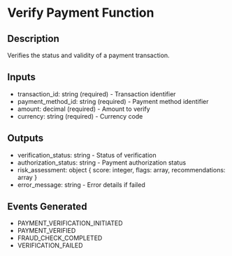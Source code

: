 # Verify Payment Function

## Description
Verifies the status and validity of a payment transaction.

## Inputs
- transaction_id: string (required) - Transaction identifier
- payment_method_id: string (required) - Payment method identifier
- amount: decimal (required) - Amount to verify
- currency: string (required) - Currency code

## Outputs
- verification_status: string - Status of verification
- authorization_status: string - Payment authorization status
- risk_assessment: object {
    score: integer,
    flags: array,
    recommendations: array
  }
- error_message: string - Error details if failed

## Events Generated
- PAYMENT_VERIFICATION_INITIATED
- PAYMENT_VERIFIED
- FRAUD_CHECK_COMPLETED
- VERIFICATION_FAILED